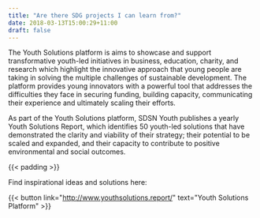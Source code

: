 ```yaml
---
title: "Are there SDG projects I can learn from?"
date: 2018-03-13T15:00:29+11:00
draft: false
---
```



The Youth Solutions platform is aims to showcase and support transformative youth-led initiatives in business, education, charity, and research which highlight the innovative approach that young people are taking in solving the multiple challenges of sustainable development. The platform provides young innovators with a powerful tool that addresses the difficulties they face in securing funding, building capacity, communicating their experience and ultimately scaling their efforts. 

As part of the Youth Solutions platform, SDSN Youth publishes a yearly Youth Solutions Report, which identifies 50 youth-led solutions that have demonstrated the clarity and viability of their strategy; their potential to be scaled and expanded, and their capacity to contribute to positive environmental and social outcomes.


 {{< padding >}}

Find inspirational ideas and solutions here: 

{{< button link="http://www.youthsolutions.report/" text="Youth Solutions Platform" >}}